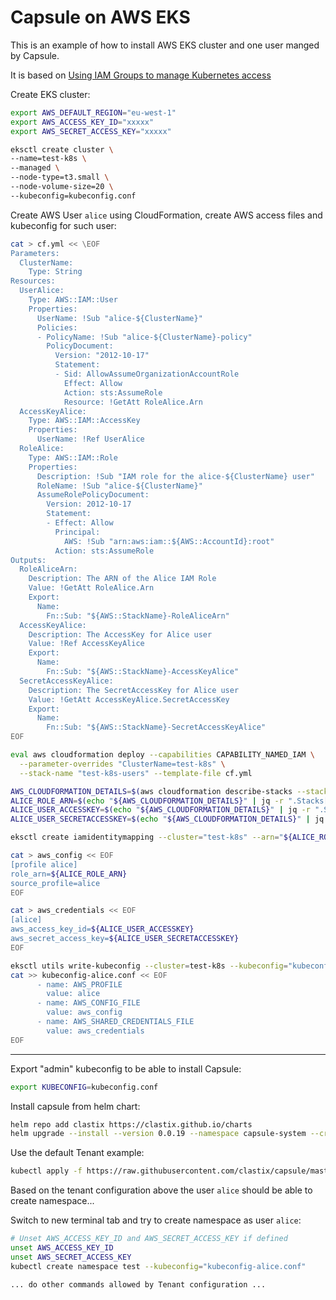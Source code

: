 # Capsule on AWS EKS
This is an example of how to install AWS EKS cluster and one user
manged by Capsule.

It is based on [Using IAM Groups to manage Kubernetes access](https://www.eksworkshop.com/beginner/091_iam-groups/intro/)

Create EKS cluster:

```bash
export AWS_DEFAULT_REGION="eu-west-1"
export AWS_ACCESS_KEY_ID="xxxxx"
export AWS_SECRET_ACCESS_KEY="xxxxx"

eksctl create cluster \
--name=test-k8s \
--managed \
--node-type=t3.small \
--node-volume-size=20 \
--kubeconfig=kubeconfig.conf
```

Create AWS User `alice` using CloudFormation, create AWS access files and
kubeconfig for such user:

```bash
cat > cf.yml << \EOF
Parameters:
  ClusterName:
    Type: String
Resources:
  UserAlice:
    Type: AWS::IAM::User
    Properties:
      UserName: !Sub "alice-${ClusterName}"
      Policies:
      - PolicyName: !Sub "alice-${ClusterName}-policy"
        PolicyDocument:
          Version: "2012-10-17"
          Statement:
          - Sid: AllowAssumeOrganizationAccountRole
            Effect: Allow
            Action: sts:AssumeRole
            Resource: !GetAtt RoleAlice.Arn
  AccessKeyAlice:
    Type: AWS::IAM::AccessKey
    Properties:
      UserName: !Ref UserAlice
  RoleAlice:
    Type: AWS::IAM::Role
    Properties:
      Description: !Sub "IAM role for the alice-${ClusterName} user"
      RoleName: !Sub "alice-${ClusterName}"
      AssumeRolePolicyDocument:
        Version: 2012-10-17
        Statement:
        - Effect: Allow
          Principal:
            AWS: !Sub "arn:aws:iam::${AWS::AccountId}:root"
          Action: sts:AssumeRole
Outputs:
  RoleAliceArn:
    Description: The ARN of the Alice IAM Role
    Value: !GetAtt RoleAlice.Arn
    Export:
      Name:
        Fn::Sub: "${AWS::StackName}-RoleAliceArn"
  AccessKeyAlice:
    Description: The AccessKey for Alice user
    Value: !Ref AccessKeyAlice
    Export:
      Name:
        Fn::Sub: "${AWS::StackName}-AccessKeyAlice"
  SecretAccessKeyAlice:
    Description: The SecretAccessKey for Alice user
    Value: !GetAtt AccessKeyAlice.SecretAccessKey
    Export:
      Name:
        Fn::Sub: "${AWS::StackName}-SecretAccessKeyAlice"
EOF

eval aws cloudformation deploy --capabilities CAPABILITY_NAMED_IAM \
  --parameter-overrides "ClusterName=test-k8s" \
  --stack-name "test-k8s-users" --template-file cf.yml

AWS_CLOUDFORMATION_DETAILS=$(aws cloudformation describe-stacks --stack-name "test-k8s-users")
ALICE_ROLE_ARN=$(echo "${AWS_CLOUDFORMATION_DETAILS}" | jq -r ".Stacks[0].Outputs[] | select(.OutputKey==\"RoleAliceArn\") .OutputValue")
ALICE_USER_ACCESSKEY=$(echo "${AWS_CLOUDFORMATION_DETAILS}" | jq -r ".Stacks[0].Outputs[] | select(.OutputKey==\"AccessKeyAlice\") .OutputValue")
ALICE_USER_SECRETACCESSKEY=$(echo "${AWS_CLOUDFORMATION_DETAILS}" | jq -r ".Stacks[0].Outputs[] | select(.OutputKey==\"SecretAccessKeyAlice\") .OutputValue")

eksctl create iamidentitymapping --cluster="test-k8s" --arn="${ALICE_ROLE_ARN}" --username alice --group capsule.clastix.io

cat > aws_config << EOF
[profile alice]
role_arn=${ALICE_ROLE_ARN}
source_profile=alice
EOF

cat > aws_credentials << EOF
[alice]
aws_access_key_id=${ALICE_USER_ACCESSKEY}
aws_secret_access_key=${ALICE_USER_SECRETACCESSKEY}
EOF

eksctl utils write-kubeconfig --cluster=test-k8s --kubeconfig="kubeconfig-alice.conf"
cat >> kubeconfig-alice.conf << EOF
      - name: AWS_PROFILE
        value: alice
      - name: AWS_CONFIG_FILE
        value: aws_config
      - name: AWS_SHARED_CREDENTIALS_FILE
        value: aws_credentials
EOF
```

----

Export "admin" kubeconfig to be able to install Capsule:

```bash
export KUBECONFIG=kubeconfig.conf
```

Install capsule from helm chart:

```bash
helm repo add clastix https://clastix.github.io/charts
helm upgrade --install --version 0.0.19 --namespace capsule-system --create-namespace capsule clastix/capsule
```

Use the default Tenant example:

```bash
kubectl apply -f https://raw.githubusercontent.com/clastix/capsule/master/config/samples/capsule_v1beta1_tenant.yaml
```

Based on the tenant configuration above the user `alice` should be able
to create namespace...

Switch to new terminal tab and try to create namespace as user `alice`:

```bash
# Unset AWS_ACCESS_KEY_ID and AWS_SECRET_ACCESS_KEY if defined
unset AWS_ACCESS_KEY_ID
unset AWS_SECRET_ACCESS_KEY
kubectl create namespace test --kubeconfig="kubeconfig-alice.conf"

... do other commands allowed by Tenant configuration ...
```
